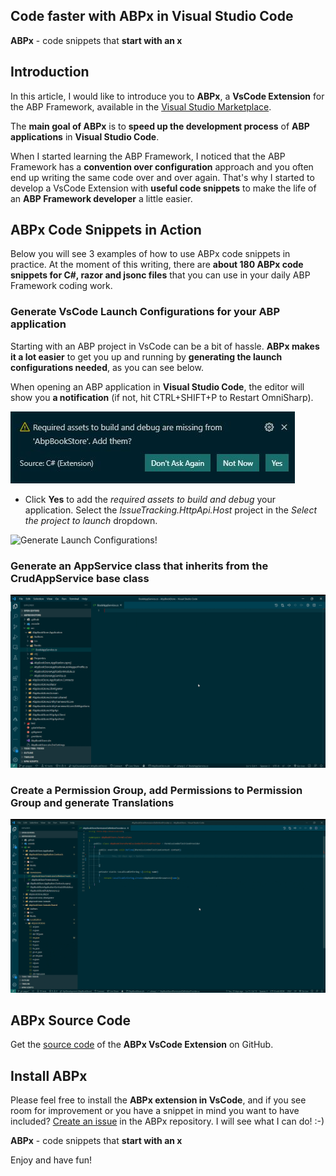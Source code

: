 ## Code faster with ABPx in Visual Studio Code

**ABPx** - code snippets that **start with an x**

## Introduction

In this article, I would like to introduce you to **ABPx**, a **VsCode Extension** for the ABP Framework, available in the [Visual Studio Marketplace](https://marketplace.visualstudio.com/items?itemName=BartVanHoey.abpx).

The **main goal of ABPx** is to **speed up the development process** of **ABP applications** in **Visual Studio Code**.

When I started learning the ABP Framework, I noticed that the ABP Framework has a **convention over configuration** approach and you often end up writing the same code over and over again. That's why I started to develop a VsCode Extension with **useful code snippets** to make the life of an **ABP Framework developer** a little easier.

## ABPx Code Snippets in Action

Below you will see 3 examples of how to use ABPx code snippets in practice. At the moment of this writing, there are **about 180 ABPx code snippets for C#, razor and jsonc files** that you can use in your daily ABP Framework coding work.

### Generate VsCode Launch Configurations for your ABP application

Starting with an ABP project in VsCode can be a bit of hassle. **ABPx makes it a lot easier** to get you up and running by **generating the launch configurations needed**, as you can see below.

When opening an ABP application in **Visual Studio Code**, the editor will show you **a notification** (if not, hit CTRL+SHIFT+P to Restart OmniSharp).

![Required Assets Missing!](../images/RequiredAssetsMissing.jpg "Required Assets Missing!")

* Click **Yes** to add the *required assets to build and debug* your application. Select the *IssueTracking.HttpApi.Host* project in the *Select the project to launch* dropdown.

![Generate Launch Configurations!](../images/launchconfigurations.gif "Generate Launch Configurations needed for your project!")

### Generate an AppService class that inherits from the CrudAppService base class

![CrudAppService snippet!](../images/crudappservice.gif "Generate an AppService class that inherits from the CrudAppService base class!")

### Create a Permission Group, add Permissions to Permission Group and generate Translations

![Permissions Added!](../images/abpx_in_action.gif "Create a Permission Group and generate Translations!")

## ABPx Source Code

Get the [source code](https://github.com/bartvanhoey/ABPx) of the **ABPx VsCode Extension** on GitHub.

## Install ABPx

Please feel free to install the **ABPx extension in VsCode**, and if you see room for improvement or you have a snippet in mind you want to have included? [Create an issue](https://github.com/bartvanhoey/ABPx/issues/new) in the ABPx repository. I will see what I can do! :-)

**ABPx** - code snippets that **start with an x**

Enjoy and have fun!
